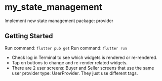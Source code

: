 # my_state_management

Implement new state management package: provider

## Getting Started

Run command: `flutter pub get`
Run command: `flutter run`

- Check log in Terminal to see which widgets is rendered or re-rendered.
- Tap on buttons to change and re-render related widgets.
- There are 2 user screens: Buyer and Seller screens that use the same user provider type: UserProvider. They just use different tags.

